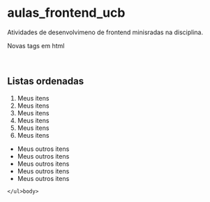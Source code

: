# aulas_frontend_ucb
Atividades de desenvolvimeno de frontend minisradas na disciplina.
<head>
<meta charset="UTF-8" />
<title>Aula 05 parte 02</title>

</head>
<body>
<p>Novas tags em html</p>
<br>

<h2>Listas ordenadas</h2>

<ol>
<li> Meus itens </li>
<li> Meus itens </li>
<li> Meus itens </li>
<li> Meus itens </li>
<li> Meus itens </li>
<li> Meus itens </li>
</ol>

<ul>
<li> Meus outros itens </li>
<li> Meus outros itens </li>
<li> Meus outros itens </li>
<li> Meus outros itens </li>
<li> Meus outros itens </li>
</ul>

    </ul>body>

